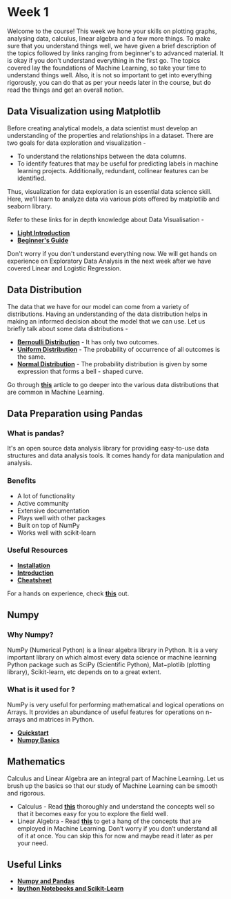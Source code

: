 # Week 1

Welcome to the course! This week we hone your skills on plotting graphs, analysing data, calculus, linear algebra and a few more things. To make sure that you understand things well, we have given a brief description of the topics followed by links ranging from beginner's to advanced material. It is okay if you don't understand everything in the first go. The topics covered lay the foundations of Machine Learning, so take your time to understand things well. Also, it is not so important to get into everything rigorously, you can do that as per your needs later in the course, but do read the things and get an overall notion.
## Data Visualization using Matplotlib

Before creating analytical models, a data scientist must develop an understanding of the properties and relationships in a dataset. There are two goals for data exploration and visualization - 
* To understand the relationships between the data columns.
* To identify features that may be useful for predicting labels in machine learning projects. Additionally, redundant, collinear features can be identified.   

Thus, visualization for data exploration is an essential data science skill. 
Here, we’ll learn to analyze data via various plots offered by matplotlib and seaborn library.

Refer to these links for in depth knowledge about Data Visualisation - 
* **[Light Introduction](https://www.geeksforgeeks.org/python-introduction-matplotlib/)**
* **[Beginner's Guide](https://www.analyticsvidhya.com/blog/2020/02/beginner-guide-matplotlib-data-visualization-exploration-python)**

Don't worry if you don't understand everything now. We will get hands on experience on Exploratory Data Analysis in the next week after we have covered Linear and Logistic Regression.

## Data Distribution 

The data that we have for our model can come from a variety of distributions. Having an understanding of the data distribution helps in making an informed decision about the model that we can use. 
Let us briefly talk about some data distributions -

* **[Bernoulli Distribution](https://towardsdatascience.com/understanding-bernoulli-and-binomial-distributions-a1eef4e0da8f)** - It has only two outcomes.
* **[Uniform Distribution](https://www.probabilitycourse.com/chapter4/4_2_1_uniform.php)** - The probability of occurrence of all outcomes is the same.
* **[Normal Distribution](https://www.mathsisfun.com/data/standard-normal-distribution.html)** - The probability distribution is given by some expression that forms a bell - shaped curve.

Go through **[this](https://towardsdatascience.com/probability-distributions-in-data-science-cce6e64873a7)** article to go deeper into the various data distributions that are common in Machine Learning.

## Data Preparation using Pandas

### What is pandas?

It's an open source data analysis library for providing easy-to-use data structures and data analysis tools. It comes handy for data manipulation and analysis.

### Benefits
* A lot of functionality
* Active community
* Extensive documentation
* Plays well with other packages
* Built on top of NumPy
* Works well with scikit-learn

### Useful Resources
* **[Installation](https://pandas.pydata.org/pandas-docs/stable/getting_started/install.html)**
* **[Introduction](https://www.learndatasci.com/tutorials/python-pandas-tutorial-complete-introduction-for-beginners/)**
* **[Cheatsheet](https://medium.com/simple-ai/pandas-library-in-a-nutshell-intro-to-machine-learning-3-acbd39ec5c9c)**

For a hands on experience, check **[this](https://github.com/MicrosoftLearning/Principles-of-Machine-Learning-Python/blob/master/Module3/DataPreparation.ipynb)** out.

## Numpy

### Why Numpy?

NumPy (Numerical Python) is a linear algebra library in Python. It is a very important library on which almost every data science or machine learning Python package such as SciPy (Scientific Python), Mat−plotlib (plotting library), Scikit-learn, etc depends on to a great extent.

### What is it used for ?

NumPy is very useful for performing mathematical and logical operations on Arrays. It provides an abundance of useful features for operations on n-arrays and matrices in Python.

* **[Quickstart](https://numpy.org/doc/stable/user/quickstart.html)**
* **[Numpy Basics](https://medium.com/dataseries/python-basics-in-numpy-for-machine-learning-data-science-6641c8c3892f)**


## Mathematics 

Calculus and Linear Algebra are an integral part of Machine Learning. Let us brush up the basics so that our study of Machine Learning can be smooth and rigorous.

* Calculus - Read **[this](https://towardsdatascience.com/calculus-in-data-science-and-its-uses-3f3e1b5e5b35)** thoroughly and understand the concepts well so that it becomes easy for you to explore the field well.
* Linear Algebra - Read **[this](https://towardsdatascience.com/boost-your-data-sciences-skills-learn-linear-algebra-2c30fdd008cf)** to get a hang of the concepts that are employed in Machine Learning. Don’t worry if you don’t understand all of it at once. You can skip this for now and maybe read it later as per your need.

## Useful Links

* **[Numpy and Pandas](https://www.hackerearth.com/practice/machine-learning/data-manipulation-visualisation-r-python/tutorial-data-manipulation-numpy-pandas-python/tutorial/)**
* **[Ipython Notebooks and Scikit-Learn](https://www.youtube.com/watch?v=IsXXlYVBt1M&feature=youtu.be&t=5m17s)**
